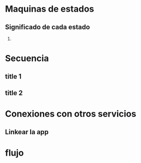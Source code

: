 

#  Maquinas de estados
 

## Significado de cada estado
1. 

# Secuencia

## title 1

## title 2

# Conexiones con otros servicios

## Linkear la app


# flujo